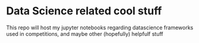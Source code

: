 # Data Science related cool stuff
This repo will host my jupyter notebooks regarding datascience frameworks used in competitions, and maybe other (hopefully) helpfulf stuff
